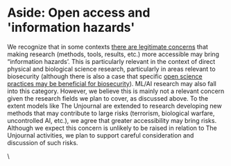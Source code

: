 # Aside: Open access and 'information hazards'

We recognize that in some contexts [there are legitimate concerns](https://www.ncbi.nlm.nih.gov/pmc/articles/PMC9009689/) that making research (methods, tools, results, etc.) more accessible may bring “information hazards’. This is particularly relevant in the context of direct physical and biological science research, particularly in areas relevant to biosecurity (although there is also a case that specific [open science practices may be beneficial for biosecurity](https://journals.plos.org/plosbiology/article?id=10.1371/journal.pbio.3001600)). ML/AI research may also fall into this category. However, we believe this is mainly not a relevant concern given the research fields we plan to cover, as discussed above. To the extent models like The Unjournal are extended to research developing new methods that may contribute to large risks (terrorism, biological warfare, uncontrolled AI, etc.), we agree that greater accessibility may bring risks. Although we expect this concern is unlikely to be raised in relation to The Unjournal activities, we plan to support careful consideration and discussion of such risks.&#x20;

\
